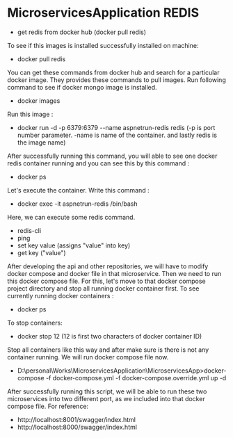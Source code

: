 # MicroservicesApplication REDIS

- get redis from docker hub (docker pull redis)

To see if this images is installed successfully installed on machine: 
- docker pull redis

You can get these commands from docker hub and search for a particular docker image. They provides these commands to pull images. 
Run following command to see if docker mongo image is installed.
- docker images

Run this image : 
- docker run -d -p 6379:6379 --name aspnetrun-redis redis (-p is port number parameter. -name is name of the container. and lastly redis is the image name)

After successfully running this command, you will able to see one docker redis container running and you can see this by this command : 
- docker ps

Let's execute the container. Write this command : 
- docker exec -it aspnetrun-redis /bin/bash

Here, we can execute some redis command. 
- redis-cli
- ping
- set key value (assigns "value" into key)
- get key ("value")

After developing the api and other repositories, we will have to modify docker compose and docker file in that microservice. Then we need to run this docker compose file. 
For this, let's move to that docker compose project directory and stop all running docker container first. To see currently running docker containers : 
- docker ps

To stop containers: 
- docker stop 12 (12 is first two characters of docker container ID)

Stop all containers like this way and after make sure is there is not any container running. We will run docker compose file now. 
- D:\personal\Works\MicroservicesApplication\MicroservicesApp>docker-compose -f docker-compose.yml -f docker-compose.override.yml up -d

After successfully running this script, we will be able to run these two microservices into two different port, as we included into that docker compose file. For reference: 
- http://localhost:8001/swagger/index.html
- http://localhost:8000/swagger/index.html
